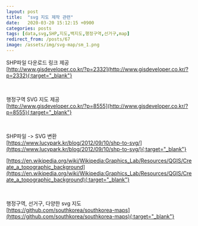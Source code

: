 ```yaml
---
layout: post
title:  "svg 지도 제작 관련"
date:   2020-03-20 15:12:15 +0900
categories: posts
tags: [data,svg,SHP,지도,백지도,행정구역,선거구,map]
redirect_from: /posts/67
image: /assets/img/svg-map/sm_1.png
--- 
```

SHP파일 다운로드 링크 제공  
[http://www.gisdeveloper.co.kr/?p=2332](http://www.gisdeveloper.co.kr/?p=2332){:target="_blank"}

<br />

행정구역 SVG 지도 제공  
[http://www.gisdeveloper.co.kr/?p=8555](http://www.gisdeveloper.co.kr/?p=8555){:target="_blank"}

<br />

SHP파일 -> SVG 변환  
[https://www.lucypark.kr/blog/2012/09/10/shp-to-svg/](https://www.lucypark.kr/blog/2012/09/10/shp-to-svg/){:target="_blank"}

[https://en.wikipedia.org/wiki/Wikipedia:Graphics_Lab/Resources/QGIS/Create_a_topographic_background](https://en.wikipedia.org/wiki/Wikipedia:Graphics_Lab/Resources/QGIS/Create_a_topographic_background){:target="_blank"}

<br />

행정구역, 선거구, 다양한 svg 지도  
[https://github.com/southkorea/southkorea-maps](https://github.com/southkorea/southkorea-maps){:target="_blank"}
